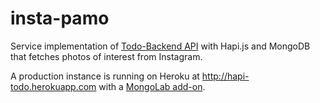 insta-pamo
=================
Service implementation of [Todo-Backend API](http://todobackend.com/) with Hapi.js and MongoDB that fetches photos of interest from Instagram.

A production instance is running on Heroku at http://hapi-todo.herokuapp.com with a [MongoLab add-on](https://addons.heroku.com/mongolab).
